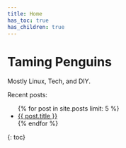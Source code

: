 ```yaml
---
title: Home
has_toc: true
has_children: true
---
```

# Taming Penguins

Mostly Linux, Tech, and DIY.

Recent posts:
<ul>
{% for post in site.posts limit: 5 %}
    <li><a href="{{ post.url }}">{{ post.title }}</a></li>
{% endfor %}
</ul>

{: toc}